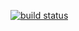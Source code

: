 [![build status](https://gitlab.sotomski.pl/ci/projects/1/status.png?ref=master)](https://gitlab.sotomski.pl/ci/projects/1?ref=master)